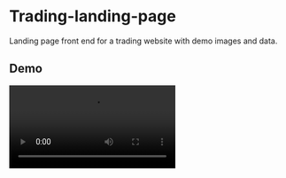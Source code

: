 # Trading-landing-page
Landing page front end for a trading website with demo images and data.

## Demo
![demo-video](https://github.com/Rahul-Budhan/Trading-landing-page/blob/main/src/demo.mp4)

